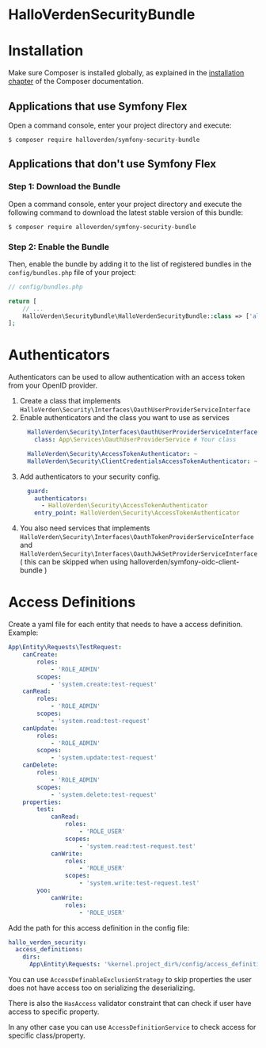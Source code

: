 HalloVerdenSecurityBundle
==============================

Installation
============

Make sure Composer is installed globally, as explained in the
[installation chapter](https://getcomposer.org/doc/00-intro.md)
of the Composer documentation.

Applications that use Symfony Flex
----------------------------------

Open a command console, enter your project directory and execute:

```console
$ composer require halloverden/symfony-security-bundle
```

Applications that don't use Symfony Flex
----------------------------------------

### Step 1: Download the Bundle

Open a command console, enter your project directory and execute the
following command to download the latest stable version of this bundle:

```console
$ composer require alloverden/symfony-security-bundle
```

### Step 2: Enable the Bundle

Then, enable the bundle by adding it to the list of registered bundles
in the `config/bundles.php` file of your project:

```php
// config/bundles.php

return [
    // ...
    HalloVerden\SecurityBundle\HalloVerdenSecurityBundle::class => ['all' => true],
];
```

Authenticators
============

Authenticators can be used to allow authentication with an access token from your OpenID provider.

1. Create a class that implements `HalloVerden\Security\Interfaces\OauthUserProviderServiceInterface`
2. Enable authenticators and the class you want to use as services
    ```yaml
      HalloVerden\Security\Interfaces\OauthUserProviderServiceInterface:
        class: App\Services\OauthUserProviderService # Your class
    
      HalloVerden\Security\AccessTokenAuthenticator: ~
      HalloVerden\Security\ClientCredentialsAccessTokenAuthenticator: ~
    ```
3. Add authenticators to your security config.
    ```yaml
      guard:
        authenticators:
          - HalloVerden\Security\AccessTokenAuthenticator
        entry_point: HalloVerden\Security\AccessTokenAuthenticator
4. You also need services that implements `HalloVerden\Security\Interfaces\OauthTokenProviderServiceInterface` and
  `HalloVerden\Security\Interfaces\OauthJwkSetProviderServiceInterface` ( this can be skipped when using halloverden/symfony-oidc-client-bundle ) 

Access Definitions
============

Create a yaml file for each entity that needs to have a access definition. Example:

```yaml
App\Entity\Requests\TestRequest:
    canCreate:
        roles:
            - 'ROLE_ADMIN'
        scopes:
            - 'system.create:test-request'
    canRead:
        roles:
            - 'ROLE_ADMIN'
        scopes:
            - 'system.read:test-request'
    canUpdate:
        roles:
            - 'ROLE_ADMIN'
        scopes:
            - 'system.update:test-request'
    canDelete:
        roles:
            - 'ROLE_ADMIN'
        scopes:
            - 'system.delete:test-request'
    properties:
        test:
            canRead:
                roles:
                    - 'ROLE_USER'
                scopes:
                    - 'system.read:test-request.test'
            canWrite:
                roles:
                    - 'ROLE_USER'
                scopes:
                    - 'system.write:test-request.test'
        yoo:
            canWrite:
                roles:
                    - 'ROLE_USER'

```

Add the path for this access definition in the config file:
```yaml
hallo_verden_security:
  access_definitions:
    dirs:
      App\Entity\Requests: '%kernel.project_dir%/config/access_definitions/requests'
```

You can use `AccessDefinableExclusionStrategy` to skip properties the user does not have access too on serializing the deserializing.

There is also the `HasAccess` validator constraint that can check if user have access to specific property. 

In any other case you can use `AccessDefinitionService` to check access for specific class/property.
